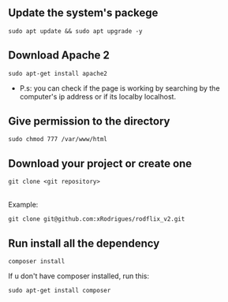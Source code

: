 ## Update the system's packege

``sudo apt update && sudo apt upgrade -y``

## Download Apache 2
``sudo apt-get install apache2``

* P.s: you can check if the page is working by searching by the computer's ip address or if its localby localhost.


## Give permission to the directory
``sudo chmod 777 /var/www/html``


## Download your project or create one

``git clone <git repository>`` 

<br>Example:<br>

``git clone git@github.com:xRodrigues/rodflix_v2.git`` 

## Run install all the dependency
`composer install`

If u don't have composer installed, run this:

`sudo apt-get install composer`